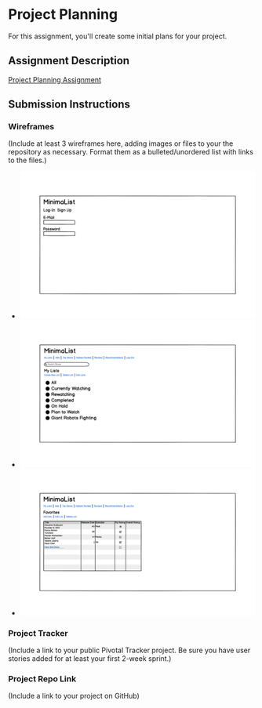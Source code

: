 # Project Planning
For this assignment, you'll create some initial plans for your project.

## Assignment Description
[Project Planning Assignment](https://education.launchcode.org/liftoff/assignments/planning/)

## Submission Instructions

### Wireframes

(Include at least 3 wireframes here, adding images or files to your the repository as necessary. Format them as a bulleted/unordered list with links to the files.)
* ![MinimaList Wireframe 1](https://github.com/Norsche/liftoff-assignments/blob/master/P3-Project_Planning/Screen%20Shot%202019-05-09%20at%208.45.25%20PM.png)
* ![MinimaList Wireframe 2](https://github.com/Norsche/liftoff-assignments/blob/master/P3-Project_Planning/Screen%20Shot%202019-05-09%20at%208.45.38%20PM.png)
* ![MinimaList Wireframe 3](https://github.com/Norsche/liftoff-assignments/blob/master/P3-Project_Planning/Screen%20Shot%202019-05-09%20at%208.45.54%20PM.png)

### Project Tracker

(Include a link to your public Pivotal Tracker project. Be sure you have user stories added for at least your first 2-week sprint.)

### Project Repo Link

(Include a link to your project on GitHub)
